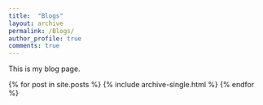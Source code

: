 ```yaml
---
title:  "Blogs"
layout: archive
permalink: /Blogs/
author_profile: true
comments: true
---
```


This is my blog page.

{% for post in site.posts %}
  {% include archive-single.html %}
{% endfor %}
